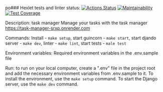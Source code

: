 po### Hexlet tests and linter status:
[![Actions Status](https://github.com/AntonLysachev/python-project-52/actions/workflows/hexlet-check.yml/badge.svg)](https://github.com/AntonLysachev/python-project-52/actions)
[![Maintainability](https://api.codeclimate.com/v1/badges/fee8742d7525473c7c2e/maintainability)](https://codeclimate.com/github/AntonLysachev/python-project-52/maintainability)
[![Test Coverage](https://api.codeclimate.com/v1/badges/fee8742d7525473c7c2e/test_coverage)](https://codeclimate.com/github/AntonLysachev/python-project-52/test_coverage)

Description: task manager
             Manage your tasks with the task manager
             https://task-manager-srxp.onrender.com

Commands: 
        Install - `make setup`,
        start guincorn - `make start`,
        start djando server - `make dev`,
        linter - `make lint`,
        start tests - `male test`

Environment variables: Required environment variables in the .env.sample file

Run:
to run on your local computer, create a ".env" file in the project root and add the necessary environment variables from .env.sample to it. To install the environment, use the `make setup` command. To start the Django server, use the `make dev` command.